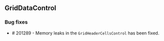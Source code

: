 ## GridDataControl

### Bug fixes 
* \# 201289 - Memory leaks in the `GridHeaderCellsControl` has been fixed. 
